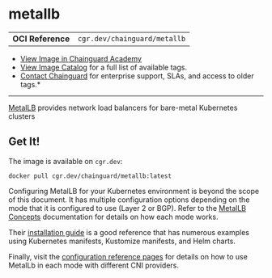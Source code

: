 <!--monopod:start-->
# metallb
| | |
| - | - |
| **OCI Reference** | `cgr.dev/chainguard/metallb` |


* [View Image in Chainguard Academy](https://edu.chainguard.dev/chainguard/chainguard-images/reference/metallb/overview/)
* [View Image Catalog](https://console.enforce.dev/images/catalog) for a full list of available tags.
* [Contact Chainguard](https://www.chainguard.dev/chainguard-images) for enterprise support, SLAs, and access to older tags.*

---
<!--monopod:end-->

<!--overview:start-->
[MetalLB](https://metallb.org) provides network load balancers for bare-metal Kubernetes clusters
<!--overview:end-->

<!--getting:start-->
## Get It!
The image is available on `cgr.dev`:

```
docker pull cgr.dev/chainguard/metallb:latest
```
<!--getting:end-->

<!--body:start-->
Configuring MetalLB for your Kubernetes environment is beyond the scope of this document. It has multiple configuration options depending on the mode that it is configured to use (Layer 2 or BGP). Refer to the [MetalLB Concepts](https://metallb.universe.tf/concepts/) documentation for details on how each mode works.

Their [installation guide](https://metallb.universe.tf/installation/) is a good reference that has numerous examples using Kubernetes manifests, Kustomize manifests, and Helm charts.

Finally, visit the [configuration reference pages](https://metallb.universe.tf/configuration/) for details on how to use MetalLb in each mode with different CNI providers.
<!--body:end-->
